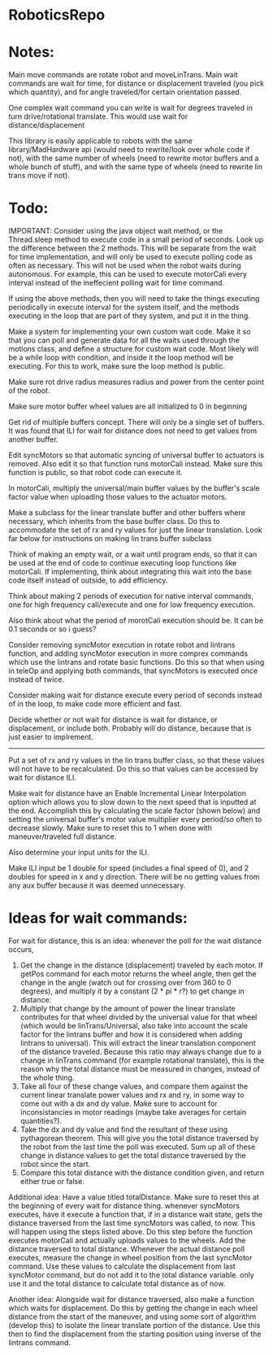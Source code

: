 # RoboticsRepo
# Notes:
Main move commands are rotate robot and moveLinTrans. Main wait commands are wait for time, for distance or displacement traveled (you pick which quantity), and for angle traveled/for certain orientation passed.

One complex wait command you can write is wait for degrees traveled in turn drive/rotational translate. This would use wait for distance/displacement

This library is easily applicable to robots with the same library/MadHardware api (would need to rewrite/look over whole code if not), with the same number of wheels (need to rewrite motor buffers and a whole bunch of stuff), and with the same type of wheels (need to rewrite lin trans move if not).

# Todo:
IMPORTANT: Consider using the java object wait method, or the Thread.sleep method to execute code in a small period of seconds. Look up the difference between the 2 methods. This will be separate from the wait for time implementation, and will only be used to execute polling code as often as necessary. This will not be used when the robot waits during autonomous. For example, this can be used to execute motorCali every interval instead of the ineffecient polling wait for time command.

If using the above methods, then you will need to take the things executing periodically in execute interval for the system itself, and the methods executing in the loop that are part of they system, and put it in the thing.

Make a system for implementing your own custom wait code. Make it so that you can poll and generate data for all the waits used through the motions class, and define a structure for custom wait code. Most likely will be a while loop with condition, and inside it the loop method will be executing. For this to work, make sure the loop method is public.

Make sure rot drive radius measures radius and power from the center point of the robot.

Make sure motor buffer wheel values are all initialized to 0 in beginning

Get rid of multiple buffers concept. There will only be a single set of buffers. It was found that ILI for wait for distance does not need to get values from another buffer.

Edit syncMotors so that automatic syncing of universal buffer to actuators is removed. Also edit it so that function runs motorCali instead. Make sure this function is public, so that robot code can execute it.

In motorCali, multiply the universal/main buffer values by the buffer's scale factor value when uploading those values to the actuator motors.

Make a subclass for the linear translate buffer and other buffers where necessary, which inherits from the base buffer class. Do this to accommodate the set of rx and ry values for just the linear translation. Look far below for instructions on making lin trans buffer subclass

Think of making an empty wait, or a wait until program ends, so that it can be used at the end of code to continue executing loop functions like motorCali. If implementing, think about integrating this wait into the base code itself instead of outside, to add efficiency.

Think about making 2 periods of execution for native interval commands, one for high frequency call/execute and one for low frequency execution.

Also think about what the period of morotCali execution should be. It can be 0.1 seconds or so i guess?

Consider removing syncMotor execution in rotate robot and lintrans function, and adding syncMotor execution in more comprex commands which use the lintrans and rotate basic functions. Do this so that when using in teleOp and applying both commands, that syncMotors is executed once instead of twice.

Consider making wait for distance execute every period of seconds instead of in the loop, to make code more efficient and fast.

Decide whether or not wait for distance is wait for distance, or displacement, or include both. Probably will do distance, because that is just easier to implrement.

---

Put a set of rx and ry values in the lin trans buffer class, so that these values will not have to be recalculated. Do this so that values can be accessed by wait for distance ILI.

Make wait for distance have an Enable Incremental Linear Interpolation option which allows you to slow down to the next speed that is inputted at the end. Accomplish this by calculating the scale factor (shown below) and setting the universal buffer's motor value multiplier every period/so often to decrease slowly. Make sure to reset this to 1 when done with maneuver/traveled full distance.

Also determine your input units for the ILI.

Make ILI input be 1 double for speed (includes a final speed of 0), and 2 doubles for speed in x and y direction. There will be no getting values from any aux buffer because it was deemed unnecessary.

# Ideas for wait commands:
For wait for distance, this is an idea: whenever the poll for the wait distance occurs,
1. Get the change in the distance (displacement) traveled by each motor. If getPos command for each motor returns the wheel angle, then get the change in the angle (watch out for crossing over from 360 to 0 degrees), and multiply it by a constant (2 * pi * r?) to get change in distance.
2. Multiply that change by the amount of power the linear translate contributes for that wheel divided by the universal value for that wheel (which would be linTrans/Universal, also take into account the scale factor for the lintrans buffer and how it is considered when adding lintrans to universal). This will extract the linear translation component of the distance traveled. Because this ratio may always change due to a change in linTrans command (for example rotational translate), this is the reason why the total distance must be measured in changes, instead of the whole thing.
3. Take all four of these change values, and compare them against the current linear translate power values and rx and ry, in some way to come out with a dx and dy value. Make sure to account for inconsistancies in motor readings (maybe take averages for certain quantities?).
4. Take the dx and dy value and find the resultant of these using pythagorean theorem. This will give you the total distance traversed by the robot from the last time the poll was executed. Sum up all of these change in distance values to get the total distance traversed by the robot since the start.
5. Compare this total distance with the distance condition given, and return either true or false.

Additional idea:
Have a value titled totalDistance. Make sure to reset this at the beginning of every wait for distance thing.
whenever syncMotors executes, have it execute a function that, if in a distance wait state, gets the distance traversed from the last time syncMotors was called, to now. This will happen using the steps listed above. Do this step before the function executes motorCali and actually uploads values to the wheels.
Add the distance traversed to total distance.
Whenever the actual distance poll executes, measure the change in wheel position from the last syncMotor command. Use these values to calculate the displacement from last syncMotor command, but do not add it to the total distance variable. only use it and the total distance to calculate total distance as of now.

Another idea:
Alongside wait for distance traversed, also make a function which waits for displacement. Do this by getting the change in each wheel distance from the start of the maneuver, and using some sort of algorithm (develop this) to isolate the linear translate portion of the distance. Use this then to find the displacement from the starting position using inverse of the lintrans command.
